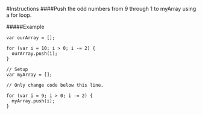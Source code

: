 #Instructions
####Push the odd numbers from 9 through 1 to myArray using a for loop.

#####Example
```
var ourArray = [];

for (var i = 10; i > 0; i -= 2) {
  ourArray.push(i);
}

// Setup
var myArray = [];

// Only change code below this line.

for (var i = 9; i > 0; i -= 2) {
  myArray.push(i);
}
```
